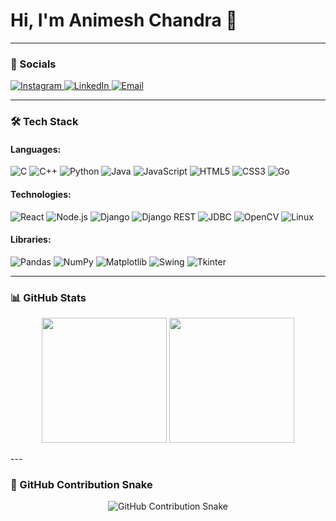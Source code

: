 # Hi, I'm Animesh Chandra 👋
---

### 📱 Socials

<p align="left">
    <a href="[your-instagram-url]" target="_blank">
        <img src="https://img.shields.io/badge/Instagram-E4405F?style=for-the-badge&logo=instagram&logoColor=white" alt="Instagram"/>
    </a>
    <a href="https://www.linkedin.com/in/animeshchandra232003/" target="_blank">
        <img src="https://img.shields.io/badge/LinkedIn-0077B5?style=for-the-badge&logo=linkedin&logoColor=white" alt="LinkedIn"/>
    </a>
    <a href="mailto:animeshchandra474@gmail.com" target="_blank">
        <img src="https://img.shields.io/badge/Email-D14836?style=for-the-badge&logo=gmail&logoColor=white" alt="Email"/>
    </a>
</p>

---

### 🛠 Tech Stack

#### Languages:
<p align="left">
    <img src="https://img.shields.io/badge/C-00599C?style=for-the-badge&logo=c&logoColor=white" alt="C"/>
    <img src="https://img.shields.io/badge/C++-00599C?style=for-the-badge&logo=c%2B%2B&logoColor=white" alt="C++"/>
    <img src="https://img.shields.io/badge/Python-3776AB?style=for-the-badge&logo=python&logoColor=white" alt="Python"/>
    <img src="https://img.shields.io/badge/Java-ED8B00?style=for-the-badge&logo=openjdk&logoColor=white" alt="Java"/>
    <img src="https://img.shields.io/badge/JavaScript-F7DF1E?style=for-the-badge&logo=javascript&logoColor=black" alt="JavaScript"/>
    <img src="https://img.shields.io/badge/HTML5-E34F26?style=for-the-badge&logo=html5&logoColor=white" alt="HTML5"/>
    <img src="https://img.shields.io/badge/CSS3-1572B6?style=for-the-badge&logo=css3&logoColor=white" alt="CSS3"/>
    <img src="https://img.shields.io/badge/Go-00ADD8?style=for-the-badge&logo=go&logoColor=white" alt="Go"/>
</p>

#### Technologies:
<p align="left">
    <img src="https://img.shields.io/badge/React-20232A?style=for-the-badge&logo=react&logoColor=61DAFB" alt="React"/>
    <img src="https://img.shields.io/badge/Node.js-339933?style=for-the-badge&logo=nodedotjs&logoColor=white" alt="Node.js"/>
    <img src="https://img.shields.io/badge/Django-092E20?style=for-the-badge&logo=django&logoColor=white" alt="Django"/>
    <img src="https://img.shields.io/badge/Django%20REST-A30000?style=for-the-badge&logo=django&logoColor=white" alt="Django REST"/>
    <img src="https://img.shields.io/badge/JDBC-52BE80?style=for-the-badge&logo=java&logoColor=white" alt="JDBC"/>
    <img src="https://img.shields.io/badge/OpenCV-272822?style=for-the-badge&logo=opencv&logoColor=white" alt="OpenCV"/>
    <img src="https://img.shields.io/badge/Linux-FCC624?style=for-the-badge&logo=linux&logoColor=black" alt="Linux"/>
</p>

#### Libraries:
<p align="left">
    <img src="https://img.shields.io/badge/Pandas-2C2D72?style=for-the-badge&logo=pandas&logoColor=white" alt="Pandas"/>
    <img src="https://img.shields.io/badge/NumPy-013243?style=for-the-badge&logo=numpy&logoColor=white" alt="NumPy"/>
    <img src="https://img.shields.io/badge/Matplotlib-3776AB?style=for-the-badge&logo=matplotlib&logoColor=white" alt="Matplotlib"/>
    <img src="https://img.shields.io/badge/Swing-52BE80?style=for-the-badge&logo=java&logoColor=white" alt="Swing"/>
    <img src="https://img.shields.io/badge/Tkinter-2C2D72?style=for-the-badge&logo=python&logoColor=white" alt="Tkinter"/>
</p>

---

### 📊 GitHub Stats


<p align="center">
  <img 
       src="https://github-readme-stats.vercel.app/api?username=animeshchandra-121&show_icons=true&theme=tokyonight&hide_border=true&border_radius=10&include_all_commits=true&count_private=true"
       height="200px" 
  />
  <img 
       src="https://github-readme-stats.vercel.app/api/top-langs/?username=animeshchandra-121&layout=compact&theme=tokyonight&hide_border=true&border_radius=10"
       height="200px" 
  />
</p>
---

### 🐍 GitHub Contribution Snake

<p align="center">
  <img src="https://github.com/animeshchandra-121/animeshchandra-121/blob/output/github-contribution-grid-snake.svg" alt="GitHub Contribution Snake"/>
</p>

